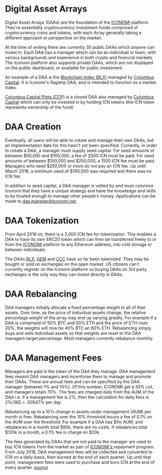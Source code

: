 # Digital Asset Arrays
Digital Asset Arrays (DAAs) are the foundation of the [ICONOMI](ICONOMI.md) platform. They're essentially cryptocurrency investment funds comprised of cryptocurrency coins and tokens, with each Array generally taking a different approach or perspective on the market.

At the time of writing there are currently 30 public DAAs which anyone can invest in. Each DAA has a manager which can be an individual or team, with various backgrounds and experience in both crypto and financial markets. The Iconomi platform also supports private DAAs, which are not displayed on the public dashboard, or available for public investment. 

An example of a DAA is the [Blockchain Index (BLX)](DAAs/BLX.md) managed by [Columbus Capital](Columbus-Capital.md). It is Iconomi's flagship DAA, and is intended to function as a market index. 

[Columbus Capital Pinta (CCP)](DAAs/CCP.md) is a closed DAA also managed by [Columbus Capital](Columbus-Capital.md) which can only be invested in by holding ICN tokens (the ICN token represents ownership of the fund).

# DAA Creation
Eventually, all users will be able to create and manage their own DAAs, but an implementation date for this hasn't yet been specified. Currently, in order to create a DAA, a manager must supply seed capital. For seed amounts of between $50,000 and $100,000, a fee of 2000 ICN must be paid. For seed amounts of between $100,000 and $250,000, a 1500 ICN fee must be paid. Managers who seed $250,000 or more do not pay an ICN fee. Up until March 2018, a minimum seed of $100,000 was required and there was no ICN fee.

In addition to seed capital, a DAA manager is vetted by and must convince Iconomi that they have a unique strategy and have the knowledge and skills to be trusted enough to manage other people's money. Applications can be made to daa.manager@iconomi.net. 

# DAA Tokenization
From April 2018 on, there is a 2,000 ICN fee for tokenization. This enables a DAA to have its own ERC20 token which can then be transferred freely to or from the [ICONOMI](ICONOMI.md) platform to any Ethereum address, into cold storage or between individuals. 

The DAAs [BLX](DAAs/BLX.md), [GEM](DAAs/GEM.md) and [CCC](DAAs/CCC.md) have so far been tokenized. They may be bought or sold on exchanges on the open market. US citizens can't currently register on the Iconomi platform so buying DAAs on 3rd party exchanges is the only way they can invest directly in DAAs.

# DAA Rebalancing
DAA managers initially allocate a fixed percentage weight to all of their assets. Over time, as the price of individual assets change, the relative percentage weight of the array may end up varying greatly. For example if a DAA is comprised of 50% BTC and 50% ETH and the price of ETH rises 20%, the weights will now be 40% BTC an 60% ETH. Rebalancing simply buys and sells individual assets so that weights are reset to the DAA managers target percentage. Most managers currently rebalance monthly. 

# DAA Management Fees
Managers are paid in the token of the DAA they manage. DAA management fees reward DAA managers and incentivise them to manage and promote their DAAs. These are annual fees and can be specified by the DAA manager (between 1% and 10%). Of this number, ICONOMI get a 30% cut, and managers retain 70%. The fees are charged daily from the AUM of the DAA i.e. if a management fee is 2%, then the calculation for daily fees is 2%/365 = .00547% per day. 

Rebalancing up to a 10% change in assets under management (AUM) per month is free. Rebalancing over the 10% threshold incurs a fee of 0.1% on the AUM over the threshold. For example if a DAA has $1m AUM, and rebalances in a month total $90k, there are no costs. If rebalances total $120k in a month, a 0.1% fee is charge on $20k.

The fees generated by DAAs that are not paid to the manager are used to buy ICN tokens from the market as part of [ICONOMI's ](ICONOMI.md) repayment program. From July 2018, DAA management fees will be collected and converted to ICN on a daily basis, then burned at the end of each quarter. Up until that point, management fees were used to purchase and burn ICN at the end of every quarter. [source](https://medium.com/iconominet/introducing-fees-payable-in-icn-4c466e17a6cb)
